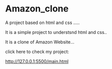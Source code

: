 # Amazon_clone
A project based on html and css .....

It is a simple project to understsnd html and css..

It is a clone of Amazon Website...

click here to check my project:

http://127.0.0.1:5500/main.html
